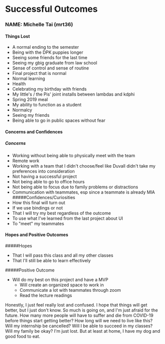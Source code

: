 # Successful Outcomes
### NAME: Michelle Tai (mrt36)

#### Things Lost
* A normal ending to the semester
* Being with the DPK puppies longer
* Seeing some friends for the last time 
* Seeing my gbig graduate from law school
* Sense of control and sense of routine
* Final project that is normal
* Normal learning
* Health
* Celebrating my birthday with friends
* My little's / the Pis' joint installs between lambdas and kdphi
* Spring 2019 meal 
* My ability to function as a student
* Normalcy
* Seeing my friends
* Being able to go in public spaces without fear

#### Concerns and Confidences
##### Concerns
* Working without being able to physically meet with the team 
* Remote work
* Working with a team that I didn't choose/feel like Duvall didn't take my preferences into consideration
* Not having a successful project
* Not being able to go to office hours
* Not being able to focus due to family problems or distractions
* Communication with teammates, esp since a teammate is already MIA
#####Confidences/Curiosities
* How this final will turn out
* If we use bindings or not
* That I will try my best regardless of the outcome
* To use what I've learned from the last project about UI
* To "meet" my teammates

#### Hopes and Positive Outcomes
#####Hopes
* That I will pass this class and all my other classes
* That I'll still be able to learn effectively 

#####Positive Outcome
* Will do my best on this project and have a MVP
  * Will create an organized space to work in
  * Communicate a lot with teammates through zoom
  * Read the lecture readings
  
Honestly, I just feel really lost and confused. I hope that things will get better, but I just don't know. So much 
is going on, and I'm just afraid for the future. How many more people will have to suffer and die from COVID-19
before things start getting better? How long will we need to live like this? 
Will my internship be cancelled? Will I be able to succeed in my classes?
Will my family be okay? I'm just lost. But at least at home, I have my dog and good food to eat.